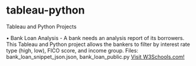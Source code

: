 # tableau-python
Tableau and Python Projects

• Bank Loan Analysis - A bank needs an analysis report of its borrowers. This Tableau and Python project allows the bankers to filter by interest rate type (high, low), FICO score, and income group. 
Files: bank_loan_snippet_json.json, bank_loan_public.py
<a href="https://www.w3schools.com/">Visit W3Schools.com!</a>
